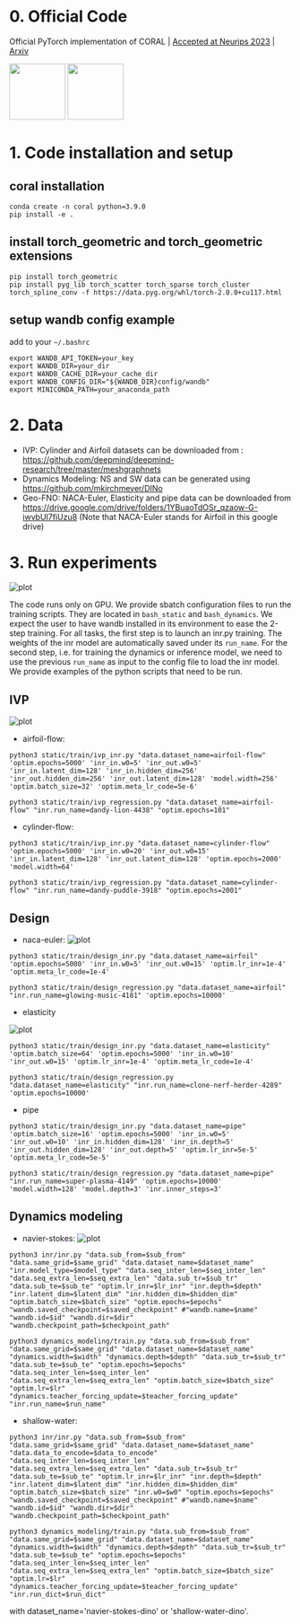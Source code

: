# 0. Official Code
Official PyTorch implementation of CORAL | [Accepted at Neurips 2023](https://openreview.net/forum?id=4jEjq5nhg1&referrer=%5BAuthor%20Console%5D(%2Fgroup%3Fid%3DNeurIPS.cc%2F2023%2FConference%2FAuthors%23your-submissions)) | [Arxiv](https://arxiv.org/abs/2306.07266)


<img src="./images/poster_inference.png" width="100">
<img src="./images/poster_siren.png" width="100">


# 1. Code installation and setup
## coral installation
```
conda create -n coral python=3.9.0
pip install -e .
```

## install torch_geometric and torch_geometric extensions
```
pip install torch_geometric
pip install pyg_lib torch_scatter torch_sparse torch_cluster torch_spline_conv -f https://data.pyg.org/whl/torch-2.0.0+cu117.html
```

## setup wandb config example

add to your `~/.bashrc`
```
export WANDB_API_TOKEN=your_key
export WANDB_DIR=your_dir
export WANDB_CACHE_DIR=your_cache_dir
export WANDB_CONFIG_DIR="${WANDB_DIR}config/wandb"
export MINICONDA_PATH=your_anaconda_path
```

# 2. Data

* IVP: Cylinder and Airfoil datasets can be downloaded from : https://github.com/deepmind/deepmind-research/tree/master/meshgraphnets
* Dynamics Modeling: NS and SW data can be generated using https://github.com/mkirchmeyer/DINo
* Geo-FNO: NACA-Euler, Elasticity and pipe data can be downloaded from https://drive.google.com/drive/folders/1YBuaoTdOSr_qzaow-G-iwvbUI7fiUzu8 (Note that NACA-Euler stands for Airfoil in this google drive)



# 3. Run experiments 
![plot](./images/poster_training.png)

The code runs only on GPU. We provide sbatch configuration files to run the training scripts. They are located in `bash_static` and `bash_dynamics`. 
We expect the user to have wandb installed in its environment to ease the 2-step training. 
For all tasks, the first step is to launch an inr.py training. The weights of the inr model are automatically saved under its `run_name`.
For the second step, i.e. for training the dynamics or inference model, we need to use the previous `run_name` as input to the config file to load the inr model.
We provide examples of the python scripts that need to be run.

## IVP

![plot](./images/cylinder_flow_3.png)

  * airfoil-flow: 
  ``` 
  python3 static/train/ivp_inr.py "data.dataset_name=airfoil-flow" 'optim.epochs=5000' 'inr_in.w0=5' 'inr_out.w0=5' 'inr_in.latent_dim=128' 'inr_in.hidden_dim=256' 'inr_out.hidden_dim=256' 'inr_out.latent_dim=128' 'model.width=256' 'optim.batch_size=32' 'optim.meta_lr_code=5e-6'
  ```
  ```
  python3 static/train/ivp_regression.py "data.dataset_name=airfoil-flow" "inr.run_name=dandy-lion-4438" "optim.epochs=101"
  ```
  * cylinder-flow:
  ```
  python3 static/train/ivp_inr.py "data.dataset_name=cylinder-flow" 'optim.epochs=5000' 'inr_in.w0=20' 'inr_out.w0=15' 'inr_in.latent_dim=128' 'inr_out.latent_dim=128' 'optim.epochs=2000' 'model.width=64'
  ```
  ```
  python3 static/train/ivp_regression.py "data.dataset_name=cylinder-flow" "inr.run_name=dandy-puddle-3918" "optim.epochs=2001"
  ```
 

## Design

* naca-euler:
![plot](./images/airfoil_prediction.png)
```
python3 static/train/design_inr.py "data.dataset_name=airfoil" 'optim.epochs=5000' 'inr_in.w0=5' 'inr_out.w0=15' 'optim.lr_inr=1e-4' 'optim.meta_lr_code=1e-4'
```

```
python3 static/train/design_regression.py "data.dataset_name=airfoil" "inr.run_name=glowing-music-4181" 'optim.epochs=10000'
```
* elasticity

![plot](./images/elasticity_prediction.png)
```
python3 static/train/design_inr.py "data.dataset_name=elasticity" 'optim.batch_size=64' 'optim.epochs=5000' 'inr_in.w0=10' 'inr_out.w0=15' 'optim.lr_inr=1e-4' 'optim.meta_lr_code=1e-4' 
```
```
python3 static/train/design_regression.py "data.dataset_name=elasticity" "inr.run_name=clone-nerf-herder-4289" 'optim.epochs=10000'
```
* pipe
```
python3 static/train/design_inr.py "data.dataset_name=pipe" 'optim.batch_size=16' 'optim.epochs=5000' 'inr_in.w0=5' 'inr_out.w0=10' 'inr_in.hidden_dim=128' 'inr_in.depth=5' 'inr_out.hidden_dim=128' 'inr_out.depth=5' 'optim.lr_inr=5e-5' 'optim.meta_lr_code=5e-5' 
```

```
python3 static/train/design_regression.py "data.dataset_name=pipe" "inr.run_name=super-plasma-4149" 'optim.epochs=10000' 'model.width=128' 'model.depth=3' 'inr.inner_steps=3' 
```

## Dynamics modeling
* navier-stokes:
![plot](./images/ns-qual-res.jpg)
```
python3 inr/inr.py "data.sub_from=$sub_from" "data.same_grid=$same_grid" "data.dataset_name=$dataset_name" "inr.model_type=$model_type" "data.seq_inter_len=$seq_inter_len" "data.seq_extra_len=$seq_extra_len" "data.sub_tr=$sub_tr" "data.sub_te=$sub_te" "optim.lr_inr=$lr_inr" "inr.depth=$depth" "inr.latent_dim=$latent_dim" "inr.hidden_dim=$hidden_dim" "optim.batch_size=$batch_size" "optim.epochs=$epochs" "wandb.saved_checkpoint=$saved_checkpoint" #"wandb.name=$name" "wandb.id=$id" "wandb.dir=$dir" "wandb.checkpoint_path=$checkpoint_path"
```

```
python3 dynamics_modeling/train.py "data.sub_from=$sub_from" "data.same_grid=$same_grid" "data.dataset_name=$dataset_name" "dynamics.width=$width" "dynamics.depth=$depth" "data.sub_tr=$sub_tr" "data.sub_te=$sub_te" "optim.epochs=$epochs" "data.seq_inter_len=$seq_inter_len" "data.seq_extra_len=$seq_extra_len" "optim.batch_size=$batch_size" "optim.lr=$lr"  "dynamics.teacher_forcing_update=$teacher_forcing_update" "inr.run_name=$run_name"
```
 
* shallow-water:
```
python3 inr/inr.py "data.sub_from=$sub_from" "data.same_grid=$same_grid" "data.dataset_name=$dataset_name" "data.data_to_encode=$data_to_encode" "data.seq_inter_len=$seq_inter_len" "data.seq_extra_len=$seq_extra_len" "data.sub_tr=$sub_tr" "data.sub_te=$sub_te" "optim.lr_inr=$lr_inr" "inr.depth=$depth" "inr.latent_dim=$latent_dim" "inr.hidden_dim=$hidden_dim" "optim.batch_size=$batch_size" "inr.w0=$w0" "optim.epochs=$epochs" "wandb.saved_checkpoint=$saved_checkpoint" #"wandb.name=$name" "wandb.id=$id" "wandb.dir=$dir" "wandb.checkpoint_path=$checkpoint_path"  
```
```
python3 dynamics_modeling/train.py "data.sub_from=$sub_from" "data.same_grid=$same_grid" "data.dataset_name=$dataset_name" "dynamics.width=$width" "dynamics.depth=$depth" "data.sub_tr=$sub_tr" "data.sub_te=$sub_te" "optim.epochs=$epochs" "data.seq_inter_len=$seq_inter_len" "data.seq_extra_len=$seq_extra_len" "optim.batch_size=$batch_size" "optim.lr=$lr"  "dynamics.teacher_forcing_update=$teacher_forcing_update" "inr.run_dict=$run_dict"
```

with dataset_name='navier-stokes-dino' or 'shallow-water-dino'.





